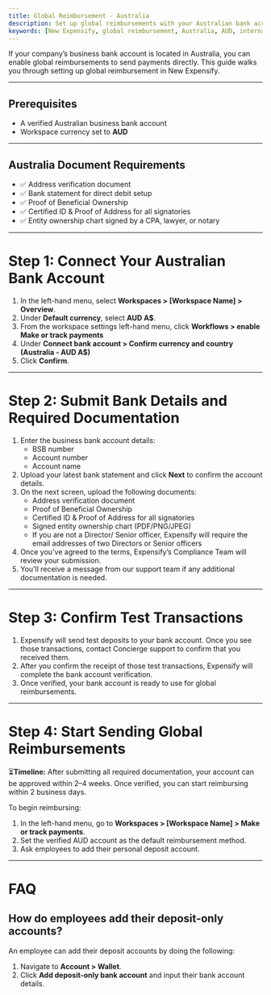 ```yaml
---
title: Global Reimbursement - Australia
description: Set up global reimbursements with your Australian bank account. 
keywords: [New Expensify, global reimbursement, Australia, AUD, international payments]
---
```


<div id="new-expensify" markdown="1">

If your company’s business bank account is located in Australia, you can enable global reimbursements to send payments directly. This guide walks you through setting up global reimbursement in New Expensify.

---

## Prerequisites

* A verified Australian business bank account
* Workspace currency set to **AUD**

---

## Australia Document Requirements

* ✅ Address verification document
* ✅ Bank statement for direct debit setup
* ✅ Proof of Beneficial Ownership
* ✅ Certified ID & Proof of Address for all signatories
* ✅ Entity ownership chart signed by a CPA, lawyer, or notary

---

# Step 1: Connect Your Australian Bank Account

1. In the left-hand menu, select **Workspaces > [Workspace Name] > Overview**.
2. Under **Default currency**, select **AUD A$**.
3. From the workspace settings left-hand menu, click **Workflows > enable Make or track payments**
4. Under **Connect bank account > Confirm currency and country (Australia - AUD A$)**
5. Click **Confirm**.

---

# Step 2: Submit Bank Details and Required Documentation

1. Enter the business bank account details:
     - BSB number
     - Account number
     - Account name
2. Upload your latest bank statement and click **Next** to confirm the account details.
3. On the next screen, upload the following documents:
     - Address verification document
     - Proof of Beneficial Ownership
     - Certified ID & Proof of Address for all signatories
     - Signed entity ownership chart (PDF/PNG/JPEG)
     - If you are not a Director/ Senior officer, Expensify will require the email addresses of two Directors or Senior officers
4. Once you've agreed to the terms, Expensify’s Compliance Team will review your submission.
5. You’ll receive a message from our support team if any additional documentation is needed.

---

# Step 3: Confirm Test Transactions

1. Expensify will send test deposits to your bank account. Once you see those transactions, contact Concierge support to confirm that you received them.
2. After you confirm the receipt of those test transactions, Expensify will complete the bank account verification. 
3. Once verified, your bank account is ready to use for global reimbursements.

---

# Step 4: Start Sending Global Reimbursements

⏳**Timeline:** After submitting all required documentation, your account can be approved within 2–4 weeks. Once verified, you can start reimbursing within 2 business days.

To begin reimbursing:

1. In the left-hand menu, go to **Workspaces > [Workspace Name] > Make or track payments**.
2. Set the verified AUD account as the default reimbursement method.
3. Ask employees to add their personal deposit account.

---

# FAQ

## How do employees add their deposit-only accounts? 

An employee can add their deposit accounts by doing the following:
1. Navigate to **Account > Wallet**.
2. Click **Add deposit-only bank account** and input their bank account details.

</div>
